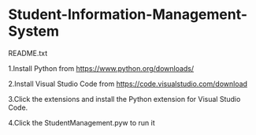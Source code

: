 # Student-Information-Management-System
README.txt

1.Install Python from https://www.python.org/downloads/

2.Install Visual Studio Code from https://code.visualstudio.com/download

3.Click the extensions and install the Python extension for Visual Studio Code.

4.Click the StudentManagement.pyw to run it

